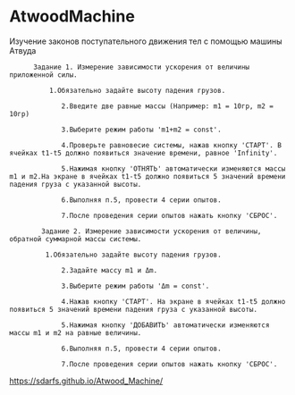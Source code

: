 # AtwoodMachine
 Изучение законов поступательного движения тел с помощью машины Атвуда 
 
          Задание 1. Измерение зависимости ускорения от величины приложенной силы.
          
              1.Обязательно задайте высоту падения грузов.
              
                 2.Введите две равные массы (Например: m1 = 10гр, m2 = 10гр)
                 
                 3.Выберите режим работы 'm1+m2 = const'.
                 
                 4.Проверьте равновесие системы, нажав кнопку 'СТАРТ'. В ячейках t1-t5 должно появиться значение времени, равное 'Infinity'.
                 
                 5.Нажимая кнопку 'ОТНЯТЬ' автоматически изменяются массы m1 и m2.На экране в ячейках t1-t5 должно появиться 5 значений времени падения груза с указанной высоты.
                 
                 6.Выполняя п.5, провести 4 серии опытов.
                 
                 7.После проведения серии опытов нажать кнопку 'СБРОС'.
                 
            Задание 2. Измерение зависимости ускорения от величины, обратной суммарной массы системы.
            
             1.Обязательно задайте высоту падения грузов.
             
                 2.Задайте массу m1 и Δm.
                 
                 3.Выберите режим работы 'Δm = const'.
                 
                 4.Нажав кнопку 'СТАРТ'. На экране в ячейках t1-t5 должно появиться 5 значений времени падения груза с указанной высоты.
                 
                 5.Нажимая кнопку 'ДОБАВИТЬ' автоматически изменяются массы m1 и m2 на равные величины.
                 
                 6.Выполняя п.5, провести 4 серии опытов.
                 
                 7.После проведения серии опытов нажать кнопку 'СБРОС'.
                 
                 
                 
https://sdarfs.github.io/Atwood_Machine/
